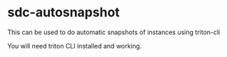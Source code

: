 # sdc-autosnapshot

This can be used to do automatic snapshots of instances using triton-cli

You will need triton CLI installed and working. 
